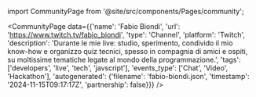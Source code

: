 
import CommunityPage from '@site/src/components/Pages/community';

<CommunityPage
    data={{'name': 'Fabio Biondi', 'url': 'https://www.twitch.tv/fabio_biondi', 'type': 'Channel', 'platform': 'Twitch', 'description': 'Durante le mie live: studio, sperimento, condivido il mio know-how e organizzo quiz tecnici, spesso in compagnia di amici e ospiti, su moltissime tematiche legate al mondo della programmazione.', 'tags': ['developers', 'live', 'tech', 'javscript'], 'events_type': ['Chat', 'Video', 'Hackathon'], 'autogenerated': {'filename': 'fabio-biondi.json', 'timestamp': '2024-11-15T09:17:17Z', 'partnership': false}}}
/>
